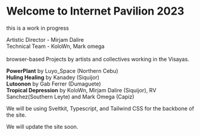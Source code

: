 # Welcome to Internet Pavilion 2023

this is a work in progress

Artistic Director - Mirjam Dalire 
<br/>
Technical Team -
KoloWn,
Mark omega
<br/>
<br/>
browser-based Projects by
artists and collectives working in the Visayas.

**PowerPlant** by Luyo_Space (Northern Cebu)
<br/>
**Huling Healing** by Kanadey (Siquijor)
<br/>
**Lutoonon** by Gab Ferrer (Dumaguete)
<br/>
**Tropical Depression** 
by KoloWn, Mirjam Dalire (Siquijor), RV Sanchez(Southern Leyte) and Mark Omega (Capiz)
<br/>

We will be using Sveltkit, Typescript, and Tailwind CSS for the backbone
of the site.

We will update the site soon.